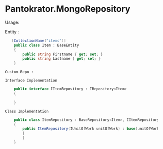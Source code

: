 # Pantokrator.MongoRepository

Usage:

Entity :

```cs
   [CollectionName("items")]
    public class Item : BaseEntity
    {
        public string Firstname { get; set; }
        public string Lastname { get; set; }
    }
```
    
    
    Custom Repo : 
    
    Interface Implementation
```cs    
    public interface IItemRepository : IRepository<Item>
    {
    
    }
```    
    Class Implementation

```cs    
    public class ItemRepository : BaseRepository<Item>, IItemRepository
    {
        public ItemRepository(IUnitOfWork unitOfWork) : base(unitOfWork)
        {
        }
    }
```    
    
    
    
    
